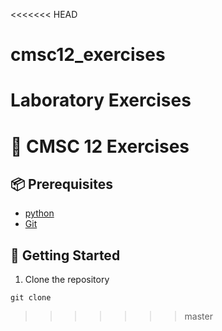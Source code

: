 <<<<<<< HEAD
# cmsc12_exercises
Laboratory Exercises
=======
# 📂 CMSC 12 Exercises

## 📦 Prerequisites
- [python](https://www.python.org/downloads/)
- [Git](https://git-scm.com/downloads)

## 🚀 Getting Started
1. Clone the repository
```
git clone 
```
>>>>>>> master

